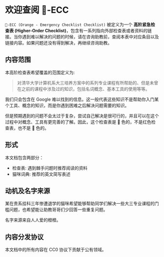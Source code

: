 # 欢迎查阅 🍊-ECC

`🍊-ECC (Orange - Emergency Checklist Checklist)` 被定义为一个 **高阶紧急检查表 (Higher-Order Checklist)**，包含有一系列指向外部检查表或者资料的链接。当你遇到难以解决的问题的时候，请在咨询助教前，查阅本表中对应条目以及链接内容。如果问题还没有得到解决，再继续咨询助教。

## 内容范围

本高阶检查表希望覆盖的范围定义为:

> 对清华大学计算机系大三培养方案中的系列专业课程有所帮助的、但是未曾在之前的课程中涉及过的知识，包括名词概念、基本工具的使用等等。

我们只会包含在 Google 难以找到的信息。这一般代表这些知识不是帮助你入门某个工具、概念的知识，而是你遇到困难之后解决问题需要的知识。

但是预期遇到的问题不会太过于复杂，尝试自己解决是很可行的，并且可以在这个过程中对概念、工具有更完善的了解。因此，这个检查表是 🍊 色的，不是红色检查表，也不是 🔵 色的。

## 形式

本文档包含两部分：

- 检查表: 遇到棘手问题时推荐阅读的资料
- 猫咪词典: 推荐的英文简写表述

## 动机及名字来源

某在贵系挂科三年惨遭退学的猫咪希望能够帮助同学们解决一些大三专业课程的门槛问题，也希望能让助教哥哥们少回答一些重复问题。

名字来源来自人人爱的橙橙。

## 内容分发协议

本文档中的所有内容在 CC0 协议下贡献于公有领域。
